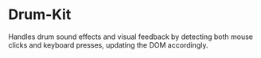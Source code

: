 # Drum-Kit
Handles drum sound effects and visual feedback by detecting both mouse clicks and keyboard presses, updating the DOM accordingly.

